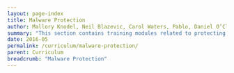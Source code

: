 ```yaml
---
layout: page-index
title: Malware Protection
author: Mallory Knodel, Neil Blazevic, Carol Waters, Pablo, Daniel O’Clunaigh, Ali Ravi, Samir Nassar
summary: "This section contains training modules related to protecting devices and data from malicious software (malware), and practices which training participants can adopt to lessen their exposure to it. Topics addressed include what malware is, how devices can become exposed to it, and how to mitigate the risks malware poses."
date: 2016-05
permalink: /curriculum/malware-protection/
parent: Curriculum
breadcrumb: "Malware Protection"
---
```

